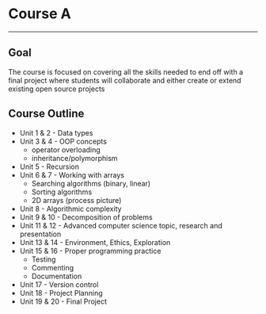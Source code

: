 Course A
===========
--------------

Goal
----
 The course is focused on covering all the skills needed to end off with a final project where students will collaborate and either create or extend existing open source projects


Course Outline
------------

+ Unit 1 & 2 - Data types
+ Unit 3 & 4 - OOP concepts
	+ operator overloading
	+ inheritance/polymorphism
+ Unit 5 - Recursion
+ Unit 6 & 7 - Working with arrays
	+ Searching algorithms (binary, linear)
	+ Sorting algorithms
	+ 2D arrays (process picture)
+ Unit 8 - Algorithmic complexity
+ Unit 9 & 10 - Decomposition of problems
+ Unit 11 & 12 - Advanced computer science topic, research and presentation
+ Unit 13 & 14 - Environment, Ethics, Exploration
+ Unit 15 & 16 - Proper programming practice
	+ Testing
	+ Commenting
	+ Documentation
+ Unit 17 - Version control
+ Unit 18 - Project Planning
+ Unit 19 & 20 - Final Project
